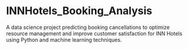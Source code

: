 # INNHotels_Booking_Analysis
A data science project predicting booking cancellations to optimize resource management and improve customer satisfaction for INN Hotels using Python and machine learning techniques.
